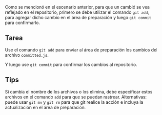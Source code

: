 Como se mencionó en el escenario anterior, para que un cambió se vea reflejado en el repositorio, primero se debe utilizar el comando `git add`, para agregar dicho cambio en el área de preparación y luego `git commit` para confirmarlo.

## Tarea

Use el comando `git add` para enviar al área de preparación los cambios del archivo `committed.js`.

Y luego use `git commit` para confirmar los cambios al repositorio.

## Tips

Si cambia el nombre de los archivos o los elimina, debe especificar estos archivos en el comando `add` para que se puedan rastrear. Alternativas: puede usar `git mv` y `git rm` para que git realice la acción e incluya la actualización en el área de preparación.